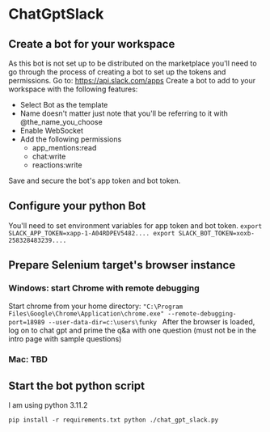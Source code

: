 # ChatGptSlack


## Create a bot for your workspace
As this bot is not set up to be distributed on the marketplace you'll need to go through the process of creating a bot to set up the tokens and permissions.
Go to: https://api.slack.com/apps
Create a bot to add to your workspace with the following features:
* Select Bot as the template
* Name doesn't matter just note that you'll be referring to it with @the_name_you_choose
* Enable WebSocket
* Add the following permissions
  * app_mentions:read
  * chat:write
  * reactions:write

Save and secure the bot's app token and bot token.

## Configure your python Bot
You'll need to set environment variables for app token and bot token.
`
export SLACK_APP_TOKEN=xapp-1-A04RDPEV5482....
export SLACK_BOT_TOKEN=xoxb-258328483239....
`

## Prepare Selenium target's browser instance

### Windows: start Chrome with remote debugging
Start chrome from your home directory:
`"C:\Program Files\Google\Chrome\Application\chrome.exe" --remote-debugging-port=18989 --user-data-dir=c:\users\funky
`
After the browser is loaded, log on to chat gpt and prime the q&a with one question (must not be in the intro page with sample questions)

### Mac: TBD

## Start the bot python script

I am using python 3.11.2

`
pip install -r requirements.txt
python ./chat_gpt_slack.py
`

